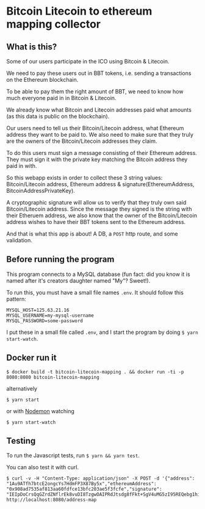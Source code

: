 # Bitcoin Litecoin to ethereum mapping collector

## What is this?

Some of our users participate in the ICO using Bitcoin & Litecoin.

We need to pay these users out in BBT tokens, i.e. sending a transactions on the Ethereum blockchain.

To be able to pay them the right amount of BBT, we need to know how much everyone paid in in Bitcoin & Litecoin.

We already know what Bitcoin and Litecoin addresses paid what amounts (as this data is public on the blockchain).

Our users need to tell us their Bitcoin/Litecoin address, what Ethereum address they want to be paid to. We also need to make sure that they truly are the owners of the Bitcoin/Litecoin addresses they claim.

To do this users must sign a message consisting of their Ethereum address. They must sign it with the private key matching the Bitcoin address they paid in with.

So this webapp exists in order to collect these 3 string values: Bitcoin/Litecoin address, Ethereum address & signature(EthereumAddress, BitcoinAddressPrivateKey).

A cryptographic signature will allow us to verify that they truly own said Bitcoin/Litecoin address. Since the message they signed is the string with their Etheruem address, we also know that the owner of the Bitcoin/Litecoin address wishes to have their BBT tokens sent to the Ethereum address.

And that is what this app is about! A DB, a `POST` http route, and some validation.

## Before running the program

This program connects to a MySQL database (fun fact: did you know it is named after it's creators daughter named "My"? Sweet!).

To run this, you must have a small file names `.env`. It should follow this pattern:

```
MYSQL_HOST=125.63.21.16
MYSQL_USERNAME=my-mysql-username
MYSQL_PASSWORD=some-password
```

I put these in a small file called `.env`, and I start the program by doing `$ yarn start-watch`.

## Docker run it

`$ docker build -t bitcoin-litecoin-mapping . && docker run -ti -p 8080:8080 bitcoin-litecoin-mapping`

alternatively

`$ yarn start`

or with [Nodemon](https://nodemon.io/) watching

`$ yarn start-watch`

## Testing

To run the Javascript tests, run `$ yarn && yarn test`.

You can also test it with curl.

```
$ curl -v -H "Content-Type: application/json" -X POST -d '{"address": "1Au9ATfh7btcE2ongcYs7HdmFP3X87By5x","ethereumAddress": "0x908ad7535af813aa60fdfce13bfc203ae5f3fcfe","signature": "IEIpDoCrsQqGZrdZNflrEk8vuDI8TzgwOAIPRdJtsdg8fFkt+SgV4uMG5zI95REQebg1hiz/7m+zo6DfHdyceWA="}' http://localhost:8080/address-map
```

